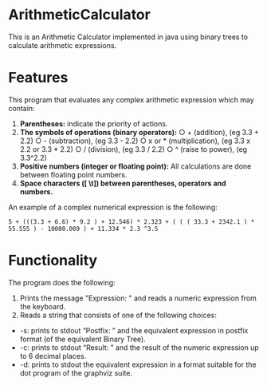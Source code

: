 # ArithmeticCalculator

This is an Arithmetic Calculator implemented in java using binary trees to calculate arithmetic expressions.

# Features 

This program  that evaluates any complex arithmetic expression which may contain:
1. **Parentheses:** indicate the priority of actions.
2. **The symbols of operations (binary operators):**
      ○ + (addition), (eg 3.3 + 2.2)
      ○ - (subtraction), (eg 3.3 - 2.2)
      ○ x or * (multiplication), (eg 3.3 x 2.2 or 3.3 * 2.2)
      ○ / (division), (eg 3.3 / 2.2)
      ○ ^ (raise to power), (eg 3.3^2.2)
4. **Positive numbers (integer or floating point):** All calculations are done
between floating point numbers.
5. **Space characters ([ \t]) between parentheses, operators and numbers.**

An example of a complex numerical expression is the following:

```
5 + (((3.3 + 6.6) * 9.2 ) + 12.546) * 2.323 + ( ( ( 33.3 + 2342.1 ) * 55.555 ) - 10000.009 ) + 11.334 * 2.3 ^3.5
```

# Functionality

The program does the following:

1. Prints the message "Expression: " and reads a numeric expression from the
keyboard. 
2. Reads a string that consists of one of the following choices:
 - -s: prints to stdout “Postfix: ” and the equivalent expression in postfix format (of the equivalent Binary Tree).
 - -c: prints to stdout “Result: ” and the result of the numeric expression up to 6 decimal places.
 - -d: prints to stdout the equivalent expression in a format suitable for the dot program of the graphviz suite.
